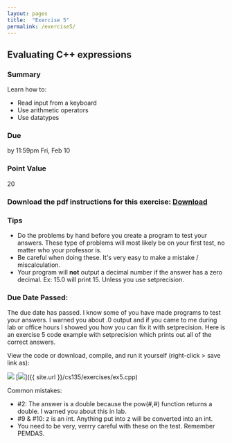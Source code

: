```yaml
---
layout: pages
title:  "Exercise 5"
permalink: /exercise5/
---
```


## Evaluating C++ expressions

### Summary

Learn how to:

- Read input from a keyboard
- Use arithmetic operators
- Use datatypes

### Due
by 11:59pm Fri, Feb 10

### Point Value
20

### Download the pdf instructions for this exercise: [Download](https://github.com/jeungsook/cs135/raw/master/exercises/pdf/CS%20135%20Spring%202017%20Exercise%20%235.pdf)

### Tips
- Do the problems by hand before you create a program to test your answers. These type of problems will most likely be on your first test, no matter who your professor is.
- Be careful when doing these. It's very easy to make a mistake / miscalculation.
- Your program will **not** output a decimal number if the answer has a zero decimal. Ex: 15.0 will print 15. Unless you use setprecision.

### Due Date Passed:

The due date has passed. I know some of you have made programs to test your answers. I warned you about .0 output and if you came to me during lab or office hours I showed you how you can fix it with setprecision. Here is an exercise 5 code example with setprecision which prints out all of the correct answers.

View the code or download, compile, and run it yourself (right-click > save link as):

[<img src="https://dabuttonfactory.com/button.png?t=See+Code&f=Roboto&ts=24&tc=444&hp=20&vp=8&c=5&bgt=unicolored&bgc=9ddcff&be=1">](https://jeungsook.github.io/cs135/ex5code/) [<img src="https://dabuttonfactory.com/button.png?t=Download+.cpp&f=Roboto&ts=24&tc=444&hp=20&vp=8&c=5&bgt=unicolored&bgc=9ddcff&be=1">]({{ site.url }}/cs135/exercises/ex5.cpp)

Common mistakes:

- #2: The answer is a double because the pow(#,#) function returns a double. I warned you about this in lab.
- #9 & #10: z is an int. Anything put into z will be converted into an int.
- You need to be very, verrry careful with these on the test. Remember PEMDAS.
